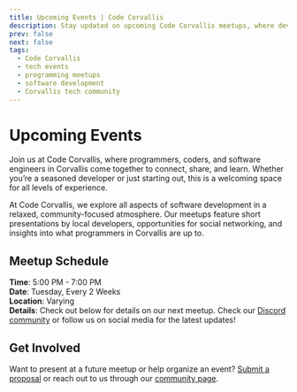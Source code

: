 ```yaml
---
title: Upcoming Events | Code Corvallis
description: Stay updated on upcoming Code Corvallis meetups, where developers and tech enthusiasts in Corvallis connect, share, and learn.
prev: false
next: false
tags:
  - Code Corvallis
  - tech events
  - programming meetups
  - software development
  - Corvallis tech community
---
```



# Upcoming Events

Join us at Code Corvallis, where programmers, coders, and software engineers in Corvallis come together to connect, share, and learn. Whether you’re a seasoned developer or just starting out, this is a welcoming space for all levels of experience.

At Code Corvallis, we explore all aspects of software development in a relaxed, community-focused atmosphere. Our meetups feature short presentations by local developers, opportunities for social networking, and insights into what programmers in Corvallis are up to.

## Meetup Schedule

**Time**: 5:00 PM - 7:00 PM<br>
**Date**: Tuesday, Every 2 Weeks<br>
**Location**: Varying<br>
**Details**: Check out below for details on our next meetup. Check our [Discord community](/community) or follow us on social media for the latest updates!

<!--@include: ./next_event.md-->

## Get Involved
Want to present at a future meetup or help organize an event? [Submit a proposal](https://github.com/CodeCorvallis/CodeCorvallis/issues/new?template=proposal.md) or reach out to us through our [community page](/community).
